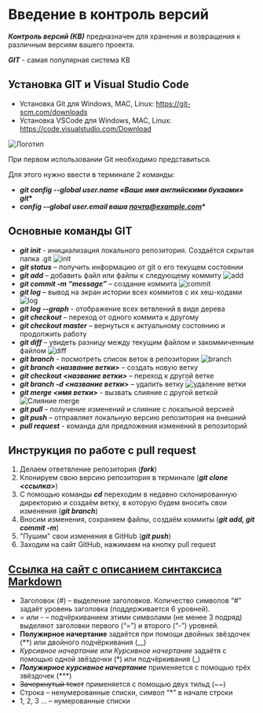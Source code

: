# Введение в контроль версий

__*Контроль версий (КВ)*__ предназначен для хранения и возвращения к различным версиям вашего проекта.

__*GIT*__ - самая популярная система КВ

## Установка GIT и Visual Studio Code

* Установка Git для Windows, MAC, Linux: https://git-scm.com/downloads 
* Установка VSCode для Windows, MAC, Linux: https://code.visualstudio.com/Download

![Логотип](VSC_log.jpg)

При первом использовании Git необходимо представиться.

Для этого нужно ввести в терминале 2 команды:

* __*git config --global user.name «Ваше имя английскими буквами» git**__
* __*config --global user.email ваша почта@example.com**__

## Основные команды GIT

* __*git init*__ - инициализация локального репозитория. Создаётся скрытая папка .git
![init](init.jpg)
* __*git status*__ – получить информацию от git о его текущем состоянии
* __*git add*__ – добавить файл или файлы к следующему коммиту
![add](add.jpg)
* __*git commit -m “message”*__ – создание коммита
![commit](commit.jpg)
* __*git log*__ – вывод на экран истории всех коммитов с их хеш-кодами
![log](log.jpg)
* __*git log --graph*__ - отображение всех ветвлений в виде дерева
* __*git checkout*__ – переход от одного коммита к другому
* __*git checkout master*__ – вернуться к актуальному состоянию и продолжить работу
* __*git diff*__ – увидеть разницу между текущим файлом и закоммиченным файлом
![diff](diff.jpg)
* __*git branch*__ - посмотреть список веток в репозитории
![branch](branch.jpg)
* __*git branch <название ветки>*__ – создать новую ветку
* __*git checkout <название ветки>*__ – переход к другой ветке
* __*git branch -d <название ветки>*__ – удалить ветку
![удаление ветки](delete_branch.jpg)
* __*git merge <имя ветки>*__ - вызвать слияние с другой веткой
![Слияние merge](merge.jpg)
* __*git pull*__ – получение изменений и слияние с локальной версией
* __*git push*__ – отправляет локальную версию репозитория на внешний
* __*pull request*__ - команда для предложения изменений в репозиторий

## Инструкция по работе с pull request

1. Делаем ответвление репозитория (__*fork*__)
2. Клонируем свою версию репозитория в терминале (__*git clone <ссылка>*__)
3. С помощью команды __*cd*__ переходим в недавно склонированную директорию и создаём ветку, в которую будем вносить свои изменения (__*git branch*__)
4. Вносим изменения, сохраняем файлы, создаём коммиты (__*git add, git commit -m*__)
5. "Пушим" свои изменения в GitHub (__*git push*__)
6. Заходим на сайт GitHub, нажимаем на кнопку pull request

## [Ссылка на сайт с описанием синтаксиса Markdown](https://docs.microsoft.com/ru-ru/contribute/markdown-reference)

* Заголовок (#) – выделение заголовков. Количество символов “#” задаёт уровень заголовка (поддерживается 6 уровней).
* = или - – подчёркиванием этими символами (не менее 3 подряд) выделяют заголовки
первого (“=”) и второго (“-”) уровней.
* **Полужирное начертание** задаётся при помощи двойных звёздочек (**) или двойного подчёркивания (__)
* *Курсивное начертание* или _Курсивное начертание_ задаётя с помощью одной звёздочки (*) или подчёркивания (_)
* ***Полужирное курсивное начертание*** применяется с помощью трёх звёздочек (***)
* ~~Зачеркнутый текст~~ применяется с помощью двух тильд (~~)
* Строка – ненумерованные списки, символ “*” в начале строки
* 1, 2, 3 … – нумерованные списки
